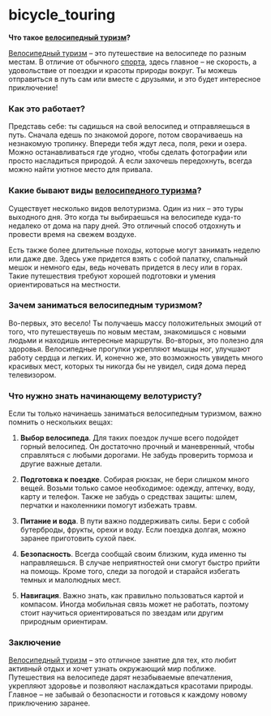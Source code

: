 # bicycle_touring

**Что такое [велосипедный туризм](./bicycle_touring.md)?**

[Велосипедный туризм](./bicycle_touring.md) – это путешествие на велосипеде по разным местам. В отличие от обычного [спорта](./sport.md), здесь главное – не скорость, а удовольствие от поездки и красоты природы вокруг. Ты можешь отправиться в путь сам или вместе с друзьями, и это будет интересное приключение!

### Как это работает?

Представь себе: ты садишься на свой велосипед и отправляешься в путь. Сначала едешь по знакомой дороге, потом сворачиваешь на незнакомую тропинку. Впереди тебя ждут леса, поля, реки и озера. Можно останавливаться где угодно, чтобы сделать фотографии или просто насладиться природой. А если захочешь передохнуть, всегда можно найти уютное место для привала.

### Какие бывают виды [велосипедного туризма](./bicycle_touring.md)?

Существует несколько видов велотуризма. Один из них – это туры выходного дня. Это когда ты выбираешься на велосипеде куда-то недалеко от дома на пару дней. Это отличный способ отдохнуть и провести время на свежем воздухе.

Есть также более длительные походы, которые могут занимать неделю или даже две. Здесь уже придется взять с собой палатку, спальный мешок и немного еды, ведь ночевать придется в лесу или в горах. Такие путешествия требуют хорошей подготовки и умения ориентироваться на местности.

### Зачем заниматься велосипедным туризмом?

Во-первых, это весело! Ты получаешь массу положительных эмоций от того, что путешествуешь по новым местам, знакомишься с новыми людьми и находишь интересные маршруты. Во-вторых, это полезно для здоровья. Велосипедные прогулки укрепляют мышцы ног, улучшают работу сердца и легких. И, конечно же, это возможность увидеть много красивых мест, которых ты никогда бы не увидел, сидя дома перед телевизором.

### Что нужно знать начинающему велотуристу?

Если ты только начинаешь заниматься велосипедным туризмом, важно помнить о нескольких вещах:

1. **Выбор велосипеда**. Для таких поездок лучше всего подойдет горный велосипед. Он достаточно прочный и маневренный, чтобы справляться с любыми дорогами. Не забудь проверить тормоза и другие важные детали.
   
2. **Подготовка к поездке**. Собирая рюкзак, не бери слишком много вещей. Возьми только самое необходимое: одежду, аптечку, воду, карту и телефон. Также не забудь о средствах защиты: шлем, перчатки и наколенники помогут избежать травм.

3. **Питание и вода**. В пути важно поддерживать силы. Бери с собой бутерброды, фрукты, орехи и воду. Если поездка долгая, можно заранее приготовить сухой паек.

4. **Безопасность**. Всегда сообщай своим близким, куда именно ты направляешься. В случае неприятностей они смогут быстро прийти на помощь. Кроме того, следи за погодой и старайся избегать темных и малолюдных мест.

5. **Навигация**. Важно знать, как правильно пользоваться картой и компасом. Иногда мобильная связь может не работать, поэтому стоит научиться ориентироваться по звездам или другим природным ориентирам.

### Заключение

[Велосипедный туризм](./bicycle_touring.md) – это отличное занятие для тех, кто любит активный отдых и хочет узнать окружающий мир поближе. Путешествия на велосипеде дарят незабываемые впечатления, укрепляют здоровье и позволяют наслаждаться красотами природы. Главное – не забывай о безопасности и готовься к каждому новому приключению заранее.